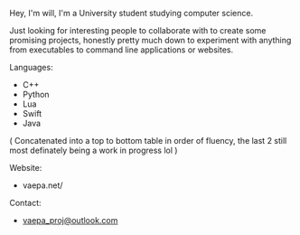 Hey, I'm will, I'm a University student studying computer science.

Just looking for interesting people to collaborate with to create some promising projects, honestly pretty much down to experiment with anything
from executables to command line applications or websites.

Languages:
- C++
- Python
- Lua
- Swift
- Java

( Concatenated into a top to bottom table in order of fluency, the last 2 still most definately being a work in progress lol )

Website:
- vaepa.net/

Contact:
- vaepa_proj@outlook.com

